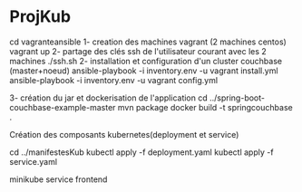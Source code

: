 # ProjKub
cd vagranteansible 
1- creation des machines vagrant (2 machines centos)
vagrant up
2- partage des clés ssh de l'utilisateur courant avec les 2 machines
./ssh.sh 
2- installation et configuration d'un cluster couchbase (master+noeud)
ansible-playbook -i inventory.env -u vagrant install.yml
ansible-playbook -i inventory.env -u vagrant config.yml 

3- création du jar et dockerisation de l'application
cd ../spring-boot-couchbase-example-master
mvn package
docker build -t springcouchbase .


Création des composants kubernetes(deployment et service)

cd ../manifestesKub
kubectl apply -f deployment.yaml
kubectl apply -f service.yaml

minikube service frontend

